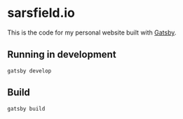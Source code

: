 # sarsfield.io
This is the code for my personal website built with [Gatsby](https://www.gatsbyjs.org/).

## Running in development
`gatsby develop`

## Build
`gatsby build`
